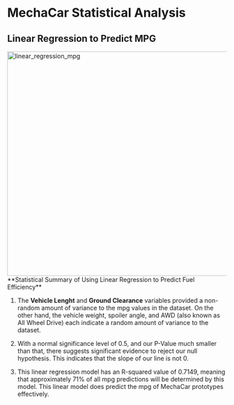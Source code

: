 # MechaCar Statistical Analysis

## Linear Regression to Predict MPG
<img width="516" alt="linear_regression_mpg" src="https://user-images.githubusercontent.com/99417460/174354507-e1b867af-a71d-4c70-8cc8-c78e6a684091.png">
**Statistical Summary of Using Linear Regression to Predict Fuel Efficiency**

1. The **Vehicle Lenght** and **Ground Clearance** variables provided a non-random amount of variance to the mpg values in the dataset.  On the other hand, the vehicle weight, spoiler angle, and AWD (also known as All Wheel Drive) each indicate a random amount of variance to the dataset.

2. With a normal significance level of 0.5, and our P-Value much smaller than that, there suggests significant evidence to reject our null hypothesis.  This indicates that the slope of our line is not 0.

3. This linear regression model has an R-squared value of 0.7149, meaning that approximately 71% of all mpg predictions will be determined by this model.  This linear model does predict the mpg of MechaCar prototypes effectively.


